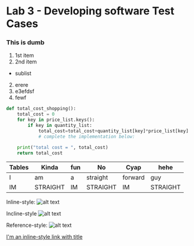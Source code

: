 # __Lab 3 - Developing software Test Cases__
### **This is dumb**
1. 1st item
2. 2nd item
* sublist
2. erere
5. e3efdsf
4. fewf 
```python
def total_cost_shopping():
    total_cost = 0
    for key in price_list.keys():
        if key in quantity_list:
            total_cost=total_cost+quantity_list[key]*price_list[key]
            # complete the implementation below:

    print("total cost = ", total_cost)
    return total_cost
```
|Tables |Kinda |fun | No| Cyap|hehe|
|-------|------|----|---|-----|----|
|I|am|a|straight|forward|guy|
|IM|STRAIGHT|IM|STRAIGHT|IM|STRAIGHT|


Inline-style: 
![alt text](https://i.kym-cdn.com/entries/icons/original/000/046/701/Screenshot_(308).png "Logo Title Text 1")

Incline-style
![alt text](https://static.wikia.nocookie.net/ac299735-c389-4db6-986f-5a83a48c06dd "Logo Title Text 1")

Reference-style: 
![alt text][logo]

[logo]: https://media1.tenor.com/m/Pw1fmWcVxNkAAAAC/nah-id-win-gojo.gif
 "Logo Title Text 2"

 [I'm an inline-style link with title](https://youtu.be/xvFZjo5PgG0?si=biWA0wLjZzs1SZRl "Youtube top 10 best memes")
